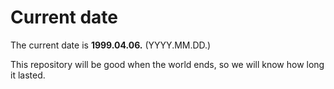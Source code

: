 # Current date

The current date is **1999.04.06.** (YYYY.MM.DD.)

This repository will be good when the world ends, so we will know how long it lasted.
